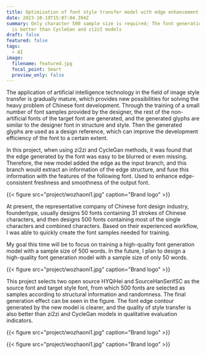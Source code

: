 ```yaml
---
title: Optimization of font style transfer model with edge enhancement module (Doing)
date: 2023-10-19T15:07:04.394Z
summary: Only character 500 sample size is required; The font generation quality
  is better than CycleGan and zi2zI models
draft: false
featured: false
tags:
  - AI
image:
  filename: featured.jpg
  focal_point: Smart
  preview_only: false
---
```

The application of artificial intelligence technology in the field of image style transfer is gradually mature, which provides new possibilities for solving the heavy problem of Chinese font development. Through the training of a small number of font samples provided by the designer, the rest of the non-artificial fonts of the target font are generated, and the generated glyphs are similar to the designer font in structure and style. Then the generated glyphs are used as a design reference, which can improve the development efficiency of the font to a certain extent.

In this project, when using zi2zi and CycleGan methods, it was found that the edge generated by the font was easy to be blurred or even missing. Therefore, the new model added the edge as the input branch, and this branch would extract an information of the edge structure, and fuse this information with the features of the following font. Used to enhance edge-consistent freshness and smoothness of the output font.

{{< figure src="project/wozhaoni1.jpg" caption="Brand logo" >}}

At present, the representative company of Chinese font design industry, foundertype, usually designs 50 fonts containing 31 strokes of Chinese characters, and then designs 500 fonts containing most of the single characters and combined characters. Based on their experienced workflow, I was able to quickly create the font samples needed for training.

My goal this time will be to focus on training a high-quality font generation model with a sample size of 500 words. In the future, I plan to design a high-quality font generation model with a sample size of only 50 words.

{{< figure src="project/wozhaoni1.jpg" caption="Brand logo" >}}

This project selects two open source HYQiHei and SourceHanSerifSC as the source font and target style font, from which 500 fonts are selected as samples according to structural information and randomness. The final generation effect can be seen in the figure. The font edge contour generated by the new model is clearer, and the quality of style transfer is also better than zi2zi and CycleGan models in qualitative evaluation indicators.

{{< figure src="project/wozhaoni1.jpg" caption="Brand logo" >}}

{{< figure src="project/wozhaoni1.jpg" caption="Brand logo" >}}